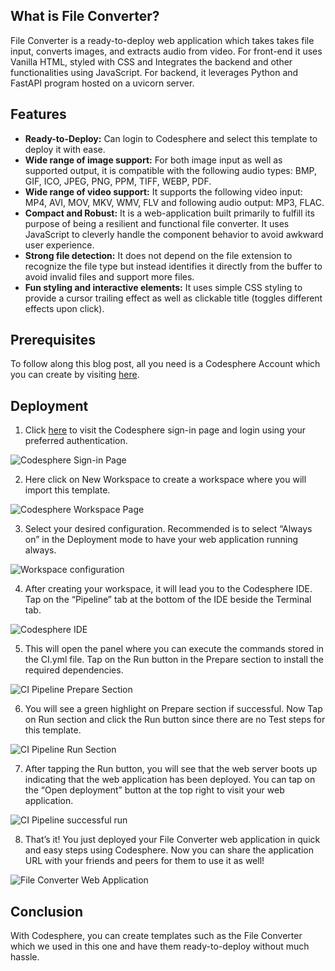 ## What is File Converter?
File Converter is a ready-to-deploy web application which takes takes file input, converts images, and extracts audio from video. For front-end it uses Vanilla HTML, styled with CSS and Integrates the backend and other functionalities using JavaScript. For backend, it leverages Python and FastAPI program hosted on a uvicorn server.

## Features
- **Ready-to-Deploy:** Can login to Codesphere and select this template to deploy it with ease.
- **Wide range of image support:** For both image input as well as supported output, it is compatible with the following audio types: BMP, GIF, ICO, JPEG, PNG, PPM, TIFF, WEBP, PDF.
- **Wide range of video support:** It supports the following video input: MP4, AVI, MOV, MKV, WMV, FLV and following audio output: MP3, FLAC.
- **Compact and Robust:** It is a web-application built primarily to fulfill its purpose of being a resilient and functional file converter. It uses JavaScript to cleverly handle the component behavior to avoid awkward user experience.
- **Strong file detection:** It does not depend on the file extension to recognize the file type but instead identifies it directly from the buffer to avoid invalid files and support more files.
- **Fun styling and interactive elements:** It uses simple CSS styling to provide a cursor trailing effect as well as clickable title (toggles different effects upon click).

## Prerequisites
To follow along this blog post, all you need is a Codesphere Account which you can create by visiting [here](https://codesphere.com/ide/signin).

## Deployment
1. Click [here](https://codesphere.com/ide/signin) to visit the Codesphere sign-in page and login using your preferred authentication.

![Codesphere Sign-in Page](https://raw.githubusercontent.com/codesphere-community/templates/main/convert-it/readme/1-Sign-In-Page.webp?raw=true)


2. Here click on New Workspace to create a workspace where you will import this template.

![Codesphere Workspace Page](https://raw.githubusercontent.com/codesphere-community/templates/main/convert-it/readme/2-Workspace-Page.webp?raw=true)


3. Select your desired configuration. Recommended is to select “Always on” in the Deployment mode to have your web application running always.

![Workspace configuration](https://raw.githubusercontent.com/codesphere-community/templates/main/convert-it/readme/3-Workspace-Configuration.webp?raw=true)


4. After creating your workspace, it will lead you to the Codesphere IDE. Tap on the “Pipeline” tab at the bottom of the IDE beside the Terminal tab.

![Codesphere IDE](https://raw.githubusercontent.com/codesphere-community/templates/main/convert-it/readme/4-Codesphere-IDE.webp?raw=true)


5. This will open the panel where you can execute the commands stored in the CI.yml file. Tap on the Run button in the Prepare section to install the required dependencies.

![CI Pipeline Prepare Section](https://raw.githubusercontent.com/codesphere-community/templates/main/convert-it/readme/5-CI-Prepare-Section.webp?raw=true)


6. You will see a green highlight on Prepare section if successful. Now Tap on Run section and click the Run button since there are no Test steps for this template.

![CI Pipeline Run Section](https://raw.githubusercontent.com/codesphere-community/templates/main/convert-it/readme/6-CI-Run-Section.webp?raw=true)


7. After tapping the Run button, you will see that the web server boots up indicating that the web application has been deployed. You can tap on the “Open deployment” button at the top right to visit your web application.

![CI Pipeline successful run](https://raw.githubusercontent.com/codesphere-community/templates/main/convert-it/readme/7-CI-Successful-Run.webp?raw=true)


8. That’s it! You just deployed your File Converter web application in quick and easy steps using Codesphere. Now you can share the application URL with your friends and peers for them to use it as well!

![File Converter Web Application](https://raw.githubusercontent.com/codesphere-community/templates/main/convert-it/readme/8-File-Converter-Web-Application.webp?raw=true)

## Conclusion
With Codesphere, you can create templates such as the File Converter which we used in this one and have them ready-to-deploy without much hassle.
